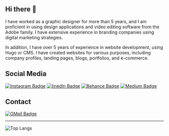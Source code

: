 ## Hi there 👋

I have worked as a graphic designer for more than 5 years, and I am proficient in using design applications and video editing software from the Adobe family. I have extensive experience in branding companies using digital marketing strategies.

In addition, I have over 5 years of experience in website development, using Hugo or CMS. I have created websites for various purposes, including company profiles, landing pages, blogs, portfolios, and e-commerce.

## Social Media
[![Instagram Badge](https://img.shields.io/badge/-Iyan_Sanjaya-2d2d2d?style=for-the-badge&logo=instagram&style=flat)](https://instagram.com/iyansanjaya)
[![linedIn Badge](https://img.shields.io/badge/-Iyan_Sanjaya-2d2d2d?style=for-the-badge&logo=linkedin&style=flat)](https://linkedin.com/in/iyansanjaya)
[![Behance Badge](https://img.shields.io/badge/-Iyan_Sanjaya-2d2d2d?style=for-the-badge&logo=behance&style=flat)](https://behance.net/iyansanjaya)
[![Medium Badge](https://img.shields.io/badge/-Iyan_Sanjaya-2d2d2d?style=for-the-badge&logo=medium&style=flat)](https://iyansanjaya.medium.com)

## Contact 
[![GMail Badge](https://img.shields.io/badge/-hallo@iyansanjaya.com-2d2d2d?style=for-the-badge&logo=gmail&style=flat)](mailto:hallo@iyansanjaya.com)
____
![Top Langs](https://github-readme-stats.vercel.app/api/top-langs/?username=iyansanjaya&layout=compact&theme=radical)
